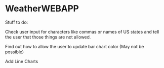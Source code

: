 # WeatherWEBAPP
Stuff to do:

Check user input for characters like commas or names of US states and tell the user that those things are not allowed.

Find out how to allow the user to update bar chart color (May not be possible)

Add Line Charts
